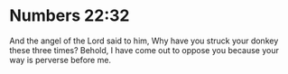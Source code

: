 # Numbers 22:32

And the angel of the Lord said to him, Why have you struck your donkey these three times? Behold, I have come out to oppose you because your way is perverse before me.
